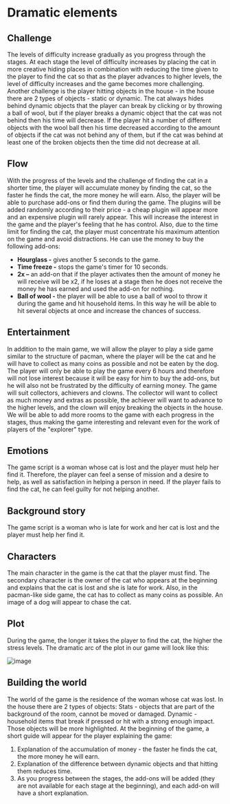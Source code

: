 # Dramatic elements

## Challenge

The levels of difficulty increase gradually as you progress through the stages.
At each stage the level of difficulty increases by placing the cat in more creative hiding places in combination with reducing the time given to the player to find the cat so that as the player advances to higher levels, the level of difficulty increases and the game becomes more challenging.
Another challenge is the player hitting objects in the house - in the house there are 2 types of objects - static or dynamic.
The cat always hides behind dynamic objects that the player can break by clicking or by throwing a ball of wool, but if the player breaks a dynamic object that the cat was not behind then his time will decrease.
If the player hit a number of different objects with the wool ball then his time decreased according to the amount of objects if the cat was not behind any of them, but if the cat was behind at least one of the broken objects then the time did not decrease at all.

## Flow

With the progress of the levels and the challenge of finding the cat in a shorter time, the player will accumulate money by finding the cat, so the faster he finds the cat, the more money he will earn.
Also, the player will be able to purchase add-ons or find them during the game. 
The plugins will be added randomly according to their price - a cheap plugin will appear more and an expensive plugin will rarely appear.
This will increase the interest in the game and the player's feeling that he has control.
Also, due to the time limit for finding the cat, the player must concentrate his maximum attention on the game and avoid distractions.
He can use the money to buy the following add-ons:

- **Hourglass -** gives another 5 seconds to the game.
- **Time freeze -** stops the game's timer for 10 seconds.
- **2x –** an add-on that if the player activates then the amount of money he will receive will be x2, if he loses at a stage then he does not receive the money he has earned and used the add-on for nothing.
- **Ball of wool -** the player will be able to use a ball of wool to throw it during the game and hit household items. In this way he will be able to hit several objects at once and increase the chances of success.

## Entertainment

In addition to the main game, we will allow the player to play a side game similar to the structure of pacman, where the player will be the cat and he will have to collect as many coins as possible and not be eaten by the dog.
The player will only be able to play the game every 6 hours and therefore will not lose interest because it will be easy for him to buy the add-ons, but he will also not be frustrated by the difficulty of earning money.
The game will suit collectors, achievers and clowns. The collector will want to collect as much money and extras as possible, the achiever will want to advance to the higher levels, and the clown will enjoy breaking the objects in the house.
We will be able to add more rooms to the game with each progress in the stages, thus making the game interesting and relevant even for the work of players of the "explorer" type.

## Emotions

The game script is a woman whose cat is lost and the player must help her find it. Therefore, the player can feel a sense of mission and a desire to help, as well as satisfaction in helping a person in need. If the player fails to find the cat, he can feel guilty for not helping another.

## Background story

The game script is a woman who is late for work and her cat is lost and the player must help her find it.

## Characters

The main character in the game is the cat that the player must find. 
The secondary character is the owner of the cat who appears at the beginning and explains that the cat is lost and she is late for work. Also, in the pacman-like side game, the cat has to collect as many coins as possible.
An image of a dog will appear to chase the cat.

## Plot

During the game, the longer it takes the player to find the cat, the higher the stress levels.
The dramatic arc of the plot in our game will look like this:

![image](https://github.com/Computer-game-development-course/Where-s-Sky-/assets/93255163/70d4759d-213a-43d1-969c-a0b3fa25bdcf)

## Building the world

The world of the game is the residence of the woman whose cat was lost.
In the house there are 2 types of objects:
Stats - objects that are part of the background of the room, cannot be moved or damaged.
Dynamic - household items that break if pressed or hit with a strong enough impact. Those objects will be more highlighted.
At the beginning of the game, a short guide will appear for the player explaining the game:

1. Explanation of the accumulation of money - the faster he finds the cat, the more money he will earn.
2. Explanation of the difference between dynamic objects and that hitting them reduces time.
3. As you progress between the stages, the add-ons will be added (they are not available for each stage at the beginning), and each add-on will have a short explanation.
